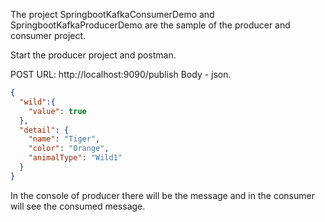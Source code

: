 The project SpringbootKafkaConsumerDemo and SpringbootKafkaProducerDemo are the sample of the producer and consumer project.

Start the producer project and postman.

POST URL: http://localhost:9090/publish
Body - json.
```json
{
  "wild":{
    "value": true
  },
  "detail": {
    "name": "Tiger",
    "color": "Orange",
    "animalType": "Wild1"
  }
}
```

In the console of producer there will be the message and in the consumer will see the consumed message.